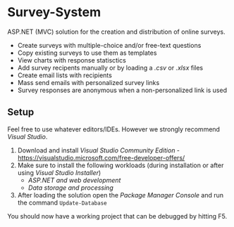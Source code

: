 # Survey-System
ASP.NET (MVC) solution for the creation and distribution of online surveys.

- Create surveys with multiple-choice and/or free-text questions
- Copy existing surveys to use them as templates
- View charts with response statisctics
- Add survey recipents manually or by loading a *.csv* or *.xlsx* files
- Create email lists with recipients
- Mass send emails with personalized survey links
- Survey responses are anonymous when a non-personalized link is used
## Setup
Feel free to use whatever editors/IDEs.
However we strongly recommend *Visual Studio*.

 1. Download and install *Visual Studio Community Edition* - https://visualstudio.microsoft.com/free-developer-offers/
 2. Make sure to install the following workloads (during installation or after using *Visual Studio Installer*) 
	  - *ASP.NET and web development*
	  - *Data storage and processing*
 3. After loading the solution open the *Package Manager Console* and run the command `Update-Database`

You should now have a working project that can be debugged by hitting F5.
